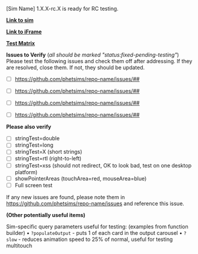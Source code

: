 [Sim Name] 1.X.X-rc.X is ready for RC testing.

**[Link to sim](http://www.colorado.edu/physics/phet/dev/html/sim-name/1.0.0-rc.1/sim-name.html)**

**[Link to iFrame](http://www.colorado.edu/physics/phet/dev/html/sim-name/1.0.0-rc.1/sim-name-iframe.html)**

**[Test Matrix](https://docs.google.com/spreadsheets/d/1nrGez8Z4HXelhgDXNkfVAd_qxWiC5z0nnG3a8Dzxwlc/edit?ts=573a195e#gid=2)**

**Issues to Verify**
(*all should be marked "status:fixed-pending-testing"*)  
Please test the following issues and check them off after addressing. If they are resolved, close them.  If not, they should be updated.

- [ ] https://github.com/phetsims/repo-name/issues/##
- [ ] https://github.com/phetsims/repo-name/issues/##
- [ ] https://github.com/phetsims/repo-name/issues/##
- [ ] https://github.com/phetsims/repo-name/issues/##


**Please also verify**
- [ ] stringTest=double
- [ ] stringTest=long
- [ ] stringTest=X (short strings)
- [ ] stringTest=rtl (right-to-left)
- [ ] stringTest=xss (should not redirect, OK to look bad, test on one desktop platform)
- [ ] showPointerAreas (touchArea=red, mouseArea=blue)
- [ ] Full screen test

If any new issues are found, please note them in https://github.com/phetsims/repo-name/issues and reference this issue.

**(Other potentially useful items)**

Sim-specific query parameters useful for testing:
(examples from function builder)
• `?populateOutput` - puts 1 of each card in the output carousel
• `?slow` - reduces animation speed to 25% of normal, useful for testing multitouch

